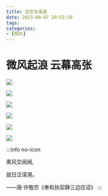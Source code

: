 ```yaml
---
title: 天空与海浪
date: 2023-09-07 20:52:39
tags:
categories:
- [照片]
---
```


# 微风起浪 云幕高张

![](https://s1.ax1x.com/2023/09/07/pPycMOf.jpg)

![](https://s1.ax1x.com/2023/09/07/pPycK6P.jpg)

![](https://s1.ax1x.com/2023/09/07/pPycult.jpg)

![](https://s1.ax1x.com/2023/09/07/pPycnSI.jpg)

![](https://s1.ax1x.com/2023/09/07/pPycefA.jpg)

![](https://s1.ax1x.com/2023/09/07/pPycZYd.jpg)


:::info no-icon

熏风交阆阙,

就日泛濛漪。 

——唐·许敬宗《奉和执契静三边应诏》
:::

